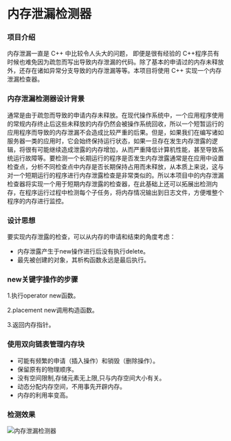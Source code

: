 # 内存泄漏检测器

### 项目介绍
内存泄漏一直是 C++ 中比较令人头大的问题， 即便是很有经验的 C++程序员有时候也难免因为疏忽而写出导致内存泄漏的代码。除了基本的申请过的内存未释放外，还存在诸如异常分支导致的内存泄漏等等。本项目将使用 C++ 实现一个内存泄漏检查器。

### 内存泄漏检测器设计背景
通常是由于疏忽而导致的申请内存未释放。在现代操作系统中，一个应用程序使用的常规内存终止后这些未释放的内存仍然会被操作系统回收，所以一个短暂运行的应用程序而导致的内存泄漏不会造成比较严重的后果。但是，如果我们在编写诸如服务器一类的应用时，它会始终保持运行状态，如果一旦存在发生内存泄露的逻辑，将很有可能继续造成泄露的内存增加，从而严重降低计算机性能，甚至导致系统运行故障等。要检测一个长期运行的程序是否发生内存泄露通常是在应用中设置检查点，分析不同检查点中内存是否长期保持占用而未释放，从本质上来说，这与对一个短期运行的程序进行内存泄露检查是非常类似的。所以本项目中的内存泄漏检查器将实现一个用于短期内存泄露的检查器，在此基础上还可以拓展出检测内存，在程序运行过程中检测每个子任务，将内存情况输出到日志文件，方便堆整个程序的内存进行监控。

### 设计思想
要实现内存泄露的检查，可以从内存的申请和结束的角度考虑：
* 内存泄露产生于new操作进行后没有执行delete。
* 最先被创建的对象，其析构函数永远是最后执行。

### new关键字操作的步骤
1.执行operator new函数。

2.placement new调用构造函数。

3.返回内存指针。

### 使用双向链表管理内存块
* 可能有频繁的申请（插入操作）和销毁（删除操作）。
* 保留原有的物理顺序。
* 没有空间限制,存储元素无上限,只与内存空间大小有关。
* 动态分配内存空间，不用事先开辟内存。
* 内存的利用率变高。

### 检测效果
![内存泄漏检测器](https://user-images.githubusercontent.com/51261084/135281379-e658d4e4-bc86-41c8-9a65-86b77b5bf196.png)
